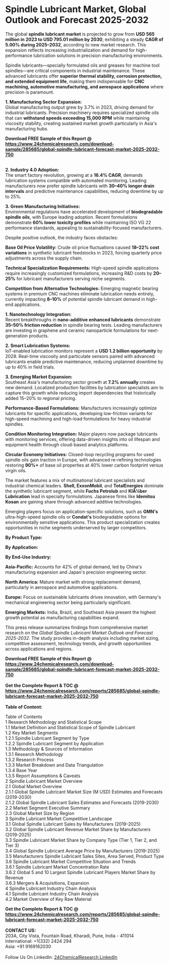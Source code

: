 <h1>Spindle Lubricant Market, Global Outlook and Forecast 2025-2032</h1><p>The global <strong>spindle lubricant market</strong> is projected to grow from <strong>USD 565 million in 2023 to USD 795.01 million by 2030</strong>, exhibiting a steady <strong>CAGR of 5.00% during 2025–2032</strong>, according to new market research. This expansion reflects increasing industrialization and demand for high-performance lubrication solutions in precision manufacturing environments.</p><p>Spindle lubricants—specially formulated oils and greases for machine tool spindles—are critical components in industrial maintenance. These advanced lubricants offer <strong>superior thermal stability, corrosion protection, and extended equipment life</strong>, making them indispensable for <strong>CNC machining, automotive manufacturing, and aerospace applications</strong> where precision is paramount.</p><p><strong>1. Manufacturing Sector Expansion:</strong><br>
Global manufacturing output grew by 3.7% in 2023, driving demand for industrial lubricants. Precision machinery requires specialized spindle oils that can <strong>withstand speeds exceeding 15,000 RPM</strong> while maintaining viscosity stability, creating sustained market growth particularly in Asia's manufacturing hubs.</p><div><b>Download FREE Sample of this Report @ 
            <a href="https://www.24chemicalresearch.com/download-sample/285685/global-spindle-lubricant-forecast-market-2025-2032-750">
            https://www.24chemicalresearch.com/download-sample/285685/global-spindle-lubricant-forecast-market-2025-2032-750</a></b></div><br><p><strong>2. Industry 4.0 Adoption:</strong><br>
The smart factory revolution, growing at a <strong>16.4% CAGR</strong>, demands lubrication systems compatible with automated monitoring. Leading manufacturers now prefer spindle lubricants with <strong>30–40% longer drain intervals</strong> and predictive maintenance capabilities, reducing downtime by up to 25%.</p><p><strong>3. Green Manufacturing Initiatives:</strong><br>
Environmental regulations have accelerated development of <strong>biodegradable spindle oils</strong>, with Europe leading adoption. Recent formulations demonstrate <strong>60% lower toxicity profiles</strong> while maintaining ISO VG 22 performance standards, appealing to sustainability-focused manufacturers.</p><p>Despite positive outlook, the industry faces obstacles:</p><p><strong>Base Oil Price Volatility:</strong> Crude oil price fluctuations caused <strong>18–22% cost variations</strong> in synthetic lubricant feedstocks in 2023, forcing quarterly price adjustments across the supply chain.</p><p><strong>Technical Specialization Requirements:</strong> High-speed spindle applications require increasingly customized formulations, increasing R&amp;D costs by <strong>20–25%</strong> for lubricant manufacturers serving niche segments.</p><p><strong>Competition from Alternative Technologies:</strong> Emerging magnetic bearing systems in premium CNC machines eliminate lubrication needs entirely, currently impacting <strong>8–10%</strong> of potential spindle lubricant demand in high-end applications.</p><p><strong>1. Nanotechnology Integration:</strong><br>
Recent breakthroughs in <strong>nano-additive enhanced lubricants</strong> demonstrate <strong>35–50% friction reduction</strong> in spindle bearing tests. Leading manufacturers are investing in graphene and ceramic nanoparticle formulations for next-generation products.</p><p><strong>2. Smart Lubrication Systems:</strong><br>
IoT-enabled lubrication monitors represent a <strong>USD 1.2 billion opportunity</strong> by 2028. Real-time viscosity and particulate sensors paired with advanced lubricants enable predictive maintenance, reducing unplanned downtime by up to 40% in field trials.</p><p><strong>3. Emerging Market Expansion:</strong><br>
Southeast Asia's manufacturing sector growth at <strong>7.2% annually</strong> creates new demand. Localized production facilities by lubrication specialists aim to capture this growth while reducing import dependencies that historically added 15–20% to regional pricing.</p><p><strong>Performance-Based Formulations:</strong> Manufacturers increasingly optimize lubricants for specific applications, developing low-friction variants for high-speed machining and high-load formulations for heavy industrial spindles.</p><p><strong>Condition Monitoring Integration:</strong> Major players now package lubricants with monitoring services, offering data-driven insights into oil lifespan and equipment health through cloud-based analytics platforms.</p><p><strong>Circular Economy Initiatives:</strong> Closed-loop recycling programs for used spindle oils gain traction in Europe, with advanced re-refining technologies restoring <strong>90%+</strong> of base oil properties at 40% lower carbon footprint versus virgin oils.</p><p>The market features a mix of multinational lubricant specialists and industrial chemical leaders. <strong>Shell, ExxonMobil</strong>, and <strong>TotalEnergies</strong> dominate the synthetic lubricant segment, while <strong>Fuchs Petrolub</strong> and <strong>KlÃ¼ber Lubrication</strong> lead in specialty formulations. Japanese firms like <strong>Idemitsu Kosan</strong> are gaining share through advanced additive technologies.</p><p>Emerging players focus on application-specific solutions, such as <strong>GMN's</strong> ultra-high-speed spindle oils or <strong>Condat's</strong> biodegradable options for environmentally sensitive applications. This product specialization creates opportunities in niche segments underserved by larger competitors.</p><p><strong>By Product Type:</strong></p><p><strong>By Application:</strong></p><p><strong>By End-Use Industry:</strong></p><p><strong>Asia-Pacific:</strong> Accounts for 42% of global demand, led by China's manufacturing expansion and Japan's precision engineering sector.</p><p><strong>North America:</strong> Mature market with strong replacement demand, particularly in aerospace and automotive applications.</p><p><strong>Europe:</strong> Focus on sustainable lubricants drives innovation, with Germany's mechanical engineering sector being particularly significant.</p><p><strong>Emerging Markets:</strong> India, Brazil, and Southeast Asia present the highest growth potential as manufacturing capabilities expand.</p><p>This press release summarizes findings from comprehensive market research on the <em>Global Spindle Lubricant Market Outlook and Forecast 2025-2032</em>. The study provides in-depth analysis including market sizing, competitive assessment, technology trends, and growth opportunities across applications and regions.</p><div><b>Download FREE Sample of this Report @ 
            <a href="https://www.24chemicalresearch.com/download-sample/285685/global-spindle-lubricant-forecast-market-2025-2032-750">
            https://www.24chemicalresearch.com/download-sample/285685/global-spindle-lubricant-forecast-market-2025-2032-750</a></b></div><br><div><b>Get the Complete Report & TOC @ 
            <a href="https://www.24chemicalresearch.com/reports/285685/global-spindle-lubricant-forecast-market-2025-2032-750">
            https://www.24chemicalresearch.com/reports/285685/global-spindle-lubricant-forecast-market-2025-2032-750</a></b></div><br>
            <b>Table of Content:</b><p>Table of Contents<br />
1 Research Methodology and Statistical Scope<br />
1.1 Market Definition and Statistical Scope of Spindle Lubricant<br />
1.2 Key Market Segments<br />
1.2.1 Spindle Lubricant Segment by Type<br />
1.2.2 Spindle Lubricant Segment by Application<br />
1.3 Methodology & Sources of Information<br />
1.3.1 Research Methodology<br />
1.3.2 Research Process<br />
1.3.3 Market Breakdown and Data Triangulation<br />
1.3.4 Base Year<br />
1.3.5 Report Assumptions & Caveats<br />
2 Spindle Lubricant Market Overview<br />
2.1 Global Market Overview<br />
2.1.1 Global Spindle Lubricant Market Size (M USD) Estimates and Forecasts (2019-2030)<br />
2.1.2 Global Spindle Lubricant Sales Estimates and Forecasts (2019-2030)<br />
2.2 Market Segment Executive Summary<br />
2.3 Global Market Size by Region<br />
3 Spindle Lubricant Market Competitive Landscape<br />
3.1 Global Spindle Lubricant Sales by Manufacturers (2019-2025)<br />
3.2 Global Spindle Lubricant Revenue Market Share by Manufacturers (2019-2025)<br />
3.3 Spindle Lubricant Market Share by Company Type (Tier 1, Tier 2, and Tier 3)<br />
3.4 Global Spindle Lubricant Average Price by Manufacturers (2019-2025)<br />
3.5 Manufacturers Spindle Lubricant Sales Sites, Area Served, Product Type<br />
3.6 Spindle Lubricant Market Competitive Situation and Trends<br />
3.6.1 Spindle Lubricant Market Concentration Rate<br />
3.6.2 Global 5 and 10 Largest Spindle Lubricant Players Market Share by Revenue<br />
3.6.3 Mergers & Acquisitions, Expansion<br />
4 Spindle Lubricant Industry Chain Analysis<br />
4.1 Spindle Lubricant Industry Chain Analysis<br />
4.2 Market Overview of Key Raw Material</p><div><b>Get the Complete Report & TOC @ 
            <a href="https://www.24chemicalresearch.com/reports/285685/global-spindle-lubricant-forecast-market-2025-2032-750">
            https://www.24chemicalresearch.com/reports/285685/global-spindle-lubricant-forecast-market-2025-2032-750</a></b></div><br><b>CONTACT US:</b><br>
            203A, City Vista, Fountain Road, Kharadi, Pune, India - 411014<br>
            International: +1(332) 2424 294<br>
            Asia: +91 9169162030 <br><br>
            Follow Us On LinkedIn: <a href="https://www.linkedin.com/company/24chemicalresearch/">24ChemicalResearch LinkedIn</a>
